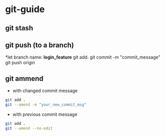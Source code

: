 # git-guide

## git stash


## git push (to a branch)
*let branch name: **login_feature** 
git add.
git commit -m "commit_message"
git push origin

## git ammend
* with changed commit message
```sh
git add .
git --amend -m "your_new_commit_msg"
```

* with previous commit message
```sh
git add .
git --amend --no-edit
```
